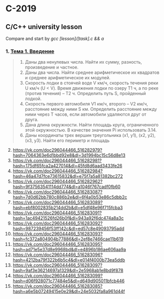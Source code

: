 # C-2019
## C/C++ university lesson

Compare and start by *gcc [lesson]/[task].c && a*

### 1. [Тема 1. Введение](https://vk.com/doc296044466_516282976?hash=5f3c57c938962b01bb&dl=31b754de429bb3304f)
> 1. Даны два ненулевых числа. Найти их сумму, разность, произведение и частное.
> 1. Даны два числа. Найти среднее арифметическое их квадратов и среднее арифметическое их модулей.
> 1. Скорость лодки в стоячей воде V км/ч, скорость течения реки U км/ч (U < V). Время движения лодки по озеру T1 ч, а по реке (против течения) – T2 ч. Определить путь S, пройденный лодкой.
> 1. Скорость первого автомобиля V1 км/ч, второго – V2 км/ч, расстояние между ними S км. Определить расстояние между ними через T часов, если автомобили удаляются друг от друга.
> 1. Дана длина окружности. Найти площадь круга, ограниченного этой окружностью. В качестве значения Pi использовать 3.14.
> 1. Даны координаты трех вершин треугольника (x1, y1), (x2, y2), (x3, y3). Найти его периметр и площадь

2. https://vk.com/doc296044466_516282979?hash=7064363e6d1bbd92e8&dl=3d1994bc15c56d8e13
3. https://vk.com/doc296044466_516282981?hash=175df65fca2a427014&dl=45fd8d6aad3433fe26
4. https://vk.com/doc296044466_516282984?hash=46a47d7fce73615832&dl=e75f7a5a81382bc272
5. https://vk.com/doc296044466_516282962?hash=9f37563541114dd774&dl=a1046f767cadf0fb60
6. https://vk.com/doc296044466_516283087?hash=7d0d62bb780c886b2e&dl=6f4a0b53e86c5dbb2c
7. https://vk.com/doc296044466_516283089?hash=ebf8002835b214dd2b&dl=e5df48e96f715fcba3
8. https://vk.com/doc296044466_516283091?hash=1ac49421526fd26b0f&dl=943a92f6dc474a8a3c
9. https://vk.com/doc296044466_516283092?hash=987239456f53ff142c&dl=ed57c8e49093795add
10. https://vk.com/doc296044466_516283093?hash=fc372a804904b77886&dl=2ef8e7466cae11b619
11. https://vk.com/doc296044466_516283095?hash=ad71e5e37d8e9968bd&dl=e4896b186ae606aa9a
12. https://vk.com/doc296044466_516283096?hash=4212ba79f322b6b5c4&dl=e014f4000b73ea5ddb
13. https://vk.com/doc296044466_516283097?hash=9af3e36214697a1329&dl=2e5968ab1e8bd9f878
14. https://vk.com/doc296044466_516283099?hash=d06f928071c77484e5&dl=d649d905011bfcb446
15. https://vk.com/doc296044466_516283085?hash=a6e5b07249415e0e29&dl=24e5032fa8a961d44f
